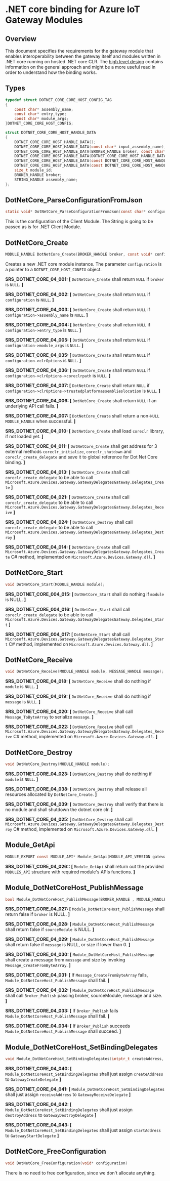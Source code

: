 .NET core binding for Azure IoT Gateway Modules
===============================================

Overview
--------

This document specifies the requirements for the gateway module that enables
interoperability between the gateway itself and modules written in .NET core
running on hosted .NET core CLR. The [high level design](./dotnet_core_binding_hld.md) contains
information on the general approach and might be a more useful read in order to
understand how the binding works.

Types
-----
```c
typedef struct DOTNET_CORE_CORE_HOST_CONFIG_TAG
{
    const char* assembly_name;
    const char* entry_type;
    const char* module_args;
}DOTNET_CORE_CORE_HOST_CONFIG;

struct DOTNET_CORE_CORE_HOST_HANDLE_DATA
{
    DOTNET_CORE_CORE_HOST_HANDLE_DATA();
    DOTNET_CORE_CORE_HOST_HANDLE_DATA(const char* input_assembly_name);
    DOTNET_CORE_CORE_HOST_HANDLE_DATA(BROKER_HANDLE broker, const char* input_assembly_name);
    DOTNET_CORE_CORE_HOST_HANDLE_DATA(DOTNET_CORE_CORE_HOST_HANDLE_DATA&& rhs);
    DOTNET_CORE_CORE_HOST_HANDLE_DATA(const DOTNET_CORE_CORE_HOST_HANDLE_DATA& rhs);
    DOTNET_CORE_CORE_HOST_HANDLE_DATA(const DOTNET_CORE_CORE_HOST_HANDLE_DATA& rhs, size_t module_id);
    size_t module_id;
    BROKER_HANDLE broker;
    STRING_HANDLE assembly_name;
};
```

DotNetCore_ParseConfigurationFromJson
-------------------------------------
```c
static void* DotNetCore_ParseConfigurationFromJson(const char* configuration);
```
This is the configuration of the Client Module. The String is going to be passed as is for .NET Client Module.

DotNetCore_Create
-----------------
```c
MODULE_HANDLE DotNetCore_Create(BROKER_HANDLE broker, const void* configuration);
```
Creates a new .NET core module instance. The parameter `configuration` is a
pointer to a `DOTNET_CORE_HOST_CONFIG` object.


**SRS_DOTNET_CORE_04_001: [** `DotNetCore_Create` shall return `NULL` if `broker` is `NULL`. **]**

**SRS_DOTNET_CORE_04_002: [** `DotNetCore_Create` shall return `NULL` if `configuration` is `NULL`. **]**

**SRS_DOTNET_CORE_04_003: [** `DotNetCore_Create` shall return `NULL` if `configuration->assembly_name` is `NULL`. **]**

**SRS_DOTNET_CORE_04_004: [** `DotNetCore_Create` shall return `NULL` if `configuration->entry_type` is `NULL`. **]**

**SRS_DOTNET_CORE_04_005: [** `DotNetCore_Create` shall return `NULL` if `configuration->module_args` is `NULL`. **]**

**SRS_DOTNET_CORE_04_035: [** `DotNetCore_Create` shall return `NULL` if `configuration->clrOptions` is `NULL`. **]**

**SRS_DOTNET_CORE_04_036: [** `DotNetCore_Create` shall return `NULL` if `configuration->clrOptions->coreclrpath` is `NULL`. **]**

**SRS_DOTNET_CORE_04_037: [** `DotNetCore_Create` shall return `NULL` if `configuration->clrOptions->trustedplatformassemblieslocation` is `NULL`. **]**

**SRS_DOTNET_CORE_04_006: [** `DotNetCore_Create` shall return `NULL` if an underlying API call fails. **]**

**SRS_DOTNET_CORE_04_007: [** `DotNetCore_Create` shall return a non-`NULL` `MODULE_HANDLE` when successful. **]**

**SRS_DOTNET_CORE_04_010: [** `DotNetCore_Create` shall load `coreclr` library, if not loaded yet. **]**

**SRS_DOTNET_CORE_04_011: [** `DotNetCore_Create` shall get address for 3 external methods `coreclr_initialize`, `coreclr_shutdown` and `coreclr_create_delegate` and save it to global reference for Dot Net Core binding. **]**

**SRS_DOTNET_CORE_04_013: [** `DotNetCore_Create` shall call `coreclr_create_delegate` to be able to call `Microsoft.Azure.Devices.Gateway.GatewayDelegatesGateway.Delegates_Create` **]**

**SRS_DOTNET_CORE_04_021: [** `DotNetCore_Create` shall call `coreclr_create_delegate` to be able to call `Microsoft.Azure.Devices.Gateway.GatewayDelegatesGateway.Delegates_Receive` **]**

**SRS_DOTNET_CORE_04_024: [** `DotNetCore_Destroy` shall call `coreclr_create_delegate` to be able to call `Microsoft.Azure.Devices.Gateway.GatewayDelegatesGateway.Delegates_Destroy` **]**

**SRS_DOTNET_CORE_04_014: [** `DotNetCore_Create` shall call `Microsoft.Azure.Devices.Gateway.GatewayDelegatesGateway.Delegates_Create` C# method, implemented on `Microsoft.Azure.Devices.Gateway.dll`. **]**


DotNetCore_Start
----------------
```c
void DotNetCore_Start(MODULE_HANDLE module);
```

**SRS_DOTNET_CORE_004_015: [** `DotNetCore_Start` shall do nothing if `module` is NULL. **]**

**SRS_DOTNET_CORE_004_016: [** `DotNetCore_Start` shall call `coreclr_create_delegate` to be able to call `Microsoft.Azure.Devices.Gateway.GatewayDelegatesGateway.Delegates_Start` **]**

**SRS_DOTNET_CORE_004_017: [** `DotNetCore_Start` shall call `Microsoft.Azure.Devices.Gateway.GatewayDelegatesGateway.Delegates_Start` C# method, implemented on `Microsoft.Azure.Devices.Gateway.dll`. **]**

DotNetCore_Receive
------------------
```c
void DotNetCore_Receive(MODULE_HANDLE module, MESSAGE_HANDLE message);
```
**SRS_DOTNET_CORE_04_018: [** `DotNetCore_Receive` shall do nothing if `module` is `NULL`. **]**

**SRS_DOTNET_CORE_04_019: [** `DotNetCore_Receive` shall do nothing if `message` is `NULL`. **]**

**SRS_DOTNET_CORE_04_020: [** `DotNetCore_Receive` shall call `Message_ToByteArray` to serialize `message`. **]**

**SRS_DOTNET_CORE_04_022: [** `DotNetCore_Receive` shall call `Microsoft.Azure.Devices.Gateway.GatewayDelegatesGateway.Delegates_Receive` C# method, implemented on `Microsoft.Azure.Devices.Gateway.dll`. **]**

DotNetCore_Destroy
------------------
```c
void DotNetCore_Destroy(MODULE_HANDLE module);
```
**SRS_DOTNET_CORE_04_023: [** `DotNetCore_Destroy` shall do nothing if `module` is `NULL`. **]**

**SRS_DOTNET_CORE_04_038: [** `DotNetCore_Destroy` shall release all resources allocated by `DotNetCore_Create`. **]**

**SRS_DOTNET_CORE_04_039: [** `DotNetCore_Destroy` shall verify that there is no module and shall shutdown the dotnet core clr. **]**

**SRS_DOTNET_CORE_04_025: [** `DotNetCore_Destroy` shall call `Microsoft.Azure.Devices.Gateway.GatewayDelegatesGateway.Delegates_Destroy` C# method, implemented on `Microsoft.Azure.Devices.Gateway.dll`. **]**

Module_GetApi
--------------
```c
MODULE_EXPORT const MODULE_API* Module_GetApi(MODULE_API_VERSION gateway_api_version);
```

**SRS_DOTNET_CORE_04_026:: [** `Module_GetApi` shall return out the provided `MODULES_API` structure with required module's APIs functions. **]**

Module_DotNetCoreHost_PublishMessage
------------------------------------
```c
bool Module_DotNetCoreHost_PublishMessage(BROKER_HANDLE , MODULE_HANDLE sourceModule, const unsigned char* message, int32_t size)
```

**SRS_DOTNET_CORE_04_027: [** `Module_DotNetCoreHost_PublishMessage` shall return false if `broker` is NULL. **]**

**SRS_DOTNET_CORE_04_028: [** `Module_DotNetCoreHost_PublishMessage` shall return false if `sourceModule` is NULL.  **]**

**SRS_DOTNET_CORE_04_029: [** `Module_DotNetCoreHost_PublishMessage` shall return false if `message` is NULL, or size if lower than 0. **]**

**SRS_DOTNET_CORE_04_030: [** `Module_DotNetCoreHost_PublishMessage` shall create a message from `message` and size by invoking  `Message_CreateFromByteArray`. **]**

**SRS_DOTNET_CORE_04_031: [** If `Message_CreateFromByteArray` fails, `Module_DotNetCoreHost_PublishMessage` shall fail. **]**

**SRS_DOTNET_CORE_04_032: [** `Module_DotNetCoreHost_PublishMessage` shall call `Broker_Publish` passing broker, sourceModule, message and size. **]**

**SRS_DOTNET_CORE_04_033: [** If `Broker_Publish` fails `Module_DotNetCoreHost_PublishMessage` shall fail.  **]**

**SRS_DOTNET_CORE_04_034: [** If `Broker_Publish` succeeds `Module_DotNetCoreHost_PublishMessage` shall succeed. **]**


Module_DotNetCoreHost_SetBindingDelegates
-----------------------------------------
```c
void Module_DotNetCoreHost_SetBindingDelegates(intptr_t createAddress, intptr_t receiveAddress, intptr_t destroyAddress, intptr_t startAddress)
```
**SRS_DOTNET_CORE_04_040: [** `Module_DotNetCoreHost_SetBindingDelegates` shall just assign `createAddress` to `GatewayCreateDelegate` **]**

**SRS_DOTNET_CORE_04_041: [** `Module_DotNetCoreHost_SetBindingDelegates` shall just assign `receiveAddress` to `GatewayReceiveDelegate` **]**

**SRS_DOTNET_CORE_04_042: [** `Module_DotNetCoreHost_SetBindingDelegates` shall just assign `destroyAddress` to `GatewayDestroyDelegate` **]**

**SRS_DOTNET_CORE_04_043: [** `Module_DotNetCoreHost_SetBindingDelegates` shall just assign `startAddress` to `GatewayStartDelegate` **]**




DotNetCore_FreeConfiguration
----------------------------
```c
void DotNetCore_FreeConfiguration(void* configuration)
```
There is no need to free configuration, since we don't allocate anything.